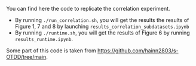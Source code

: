 You can find here the code to replicate the correlation experiment.

- By running `./run_correlation.sh`, you will get the results the results of Figure 1, 7 and 8 by launching `results_correlation_subdatasets.ipynb`
- By running `./runtime.sh`, you will get the results of Figure 6 by running `results_runtime.ipynb`.

Some part of this code is taken from https://github.com/hainn2803/s-OTDD/tree/main.